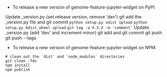- To release a new version of genome-feature-jupyter-widget on PyPI:

Update _version.py (set release version, remove 'dev')
git add the _version.py file and git commit
`python setup.py sdist upload`
`python setup.py bdist_wheel upload`
`git tag -a X.X.X -m 'comment'`
Update _version.py (add 'dev' and increment minor)
git add and git commit
git push
git push --tags

- To release a new version of genome-feature-jupyter-widget on NPM:

```
# clean out the `dist` and `node_modules` directories
git clean -fdx
npm install
npm publish
```